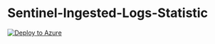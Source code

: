 # Sentinel-Ingested-Logs-Statistic
 
 [![Deploy to Azure](https://aka.ms/deploytoazurebutton)](https://portal.azure.com/#create/Microsoft.Template/uri/https%3A%2F%2Fraw.githubusercontent.com%2FKatef-Cloud%2FSentinel%2Fmain%2FPlaybooks%2FSentinel-Ingested-Logs-Statistic%2FSentinel-Ingested-Logs-Statistic.json)
